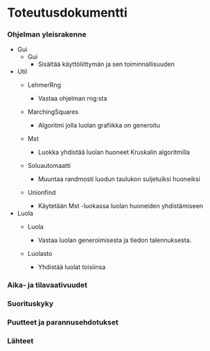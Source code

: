 # Toteutusdokumentti

### Ohjelman yleisrakenne

* Gui
  - Gui
    - Sisältää käyttöliittymän ja sen toiminnallisuuden
* Util
  - LehmerRng
    - Vastaa ohjelman rng:sta
  
  - MarchingSquares
    - Algoritmi jolla luolan grafiikka on generoitu
  
  - Mst
    - Luokka yhdistää luolan huoneet Kruskalin algoritmilla
  
  - Soluautomaatti
    -  Muuntaa randmosti luodun taulukon suljetuiksi huoneiksi
  
  - Unionfind
    - Käytetään Mst -luokassa luolan huoneiden yhdistämiseen 
* Luola
  - Luola
    - Vastaa luolan generoimisesta ja tiedon talennuksesta.
  
  - Luolasto
    - Yhdistää luolat toisiinsa

### Aika- ja tilavaativuudet

### Suorituskyky

### Puutteet ja parannusehdotukset

### Lähteet
